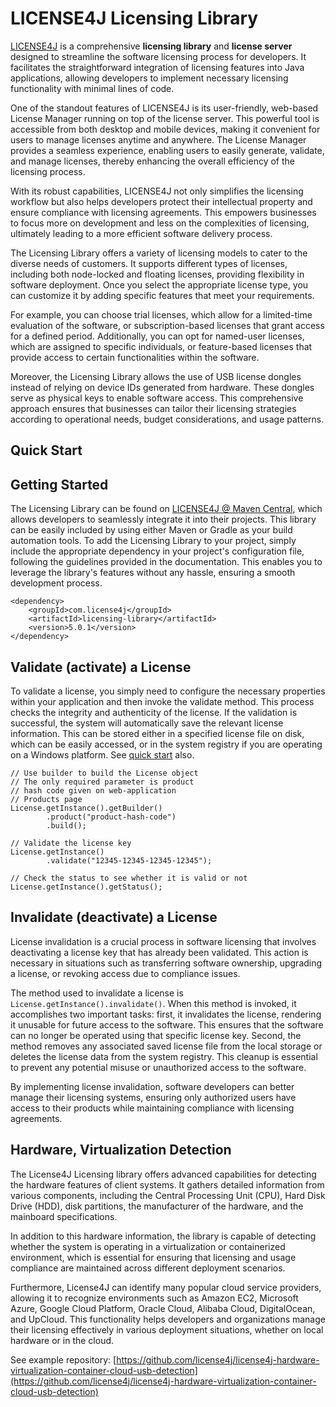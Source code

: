 
# LICENSE4J Licensing Library


[LICENSE4J](https://www.license4j.com "LICENSE4J Homepage") is a comprehensive **licensing library** and **license server** designed to streamline the software licensing process for developers. It facilitates the straightforward integration of licensing features into Java applications, allowing developers to implement necessary licensing functionality with minimal lines of code.

One of the standout features of LICENSE4J is its user-friendly, web-based License Manager running on top of the license server. This powerful tool is accessible from both desktop and mobile devices, making it convenient for users to manage licenses anytime and anywhere. The License Manager provides a seamless experience, enabling users to easily generate, validate, and manage licenses, thereby enhancing the overall efficiency of the licensing process.

With its robust capabilities, LICENSE4J not only simplifies the licensing workflow but also helps developers protect their intellectual property and ensure compliance with licensing agreements. This empowers businesses to focus more on development and less on the complexities of licensing, ultimately leading to a more efficient software delivery process.

The Licensing Library offers a variety of licensing models to cater to the diverse needs of customers. It supports different types of licenses, including both node-locked and floating licenses, providing flexibility in software deployment. Once you select the appropriate license type, you can customize it by adding specific features that meet your requirements.

For example, you can choose trial licenses, which allow for a limited-time evaluation of the software, or subscription-based licenses that grant access for a defined period. Additionally, you can opt for named-user licenses, which are assigned to specific individuals, or feature-based licenses that provide access to certain functionalities within the software.

Moreover, the Licensing Library allows the use of USB license dongles instead of relying on device IDs generated from hardware. These dongles serve as physical keys to enable software access. This comprehensive approach ensures that businesses can tailor their licensing strategies according to operational needs, budget considerations, and usage patterns.

## Quick Start

## Getting Started
The Licensing Library can be found on [LICENSE4J @ Maven Central](https://central.sonatype.com/artifact/com.license4j/licensing-library), which allows developers to seamlessly integrate it into their projects. This library can be easily included by using either Maven or Gradle as your build automation tools. To add the Licensing Library to your project, simply include the appropriate dependency in your project's configuration file, following the guidelines provided in the documentation. This enables you to leverage the library's features without any hassle, ensuring a smooth development process.

    <dependency>
        <groupId>com.license4j</groupId>
        <artifactId>licensing-library</artifactId>
        <version>5.0.1</version>
    </dependency>

## Validate (activate) a License
To validate a license, you simply need to configure the necessary properties within your application and then invoke the validate method. This process checks the integrity and authenticity of the license. If the validation is successful, the system will automatically save the relevant license information. This can be stored either in a specified license file on disk, which can be easily accessed, or in the system registry if you are operating on a Windows platform. See [quick start](https://www.license4j.com/documents/quickstart/) also.

    // Use builder to build the License object
    // The only required parameter is product
    // hash code given on web-application
    // Products page
    License.getInstance().getBuilder()
            .product("product-hash-code")
            .build();
    
    // Validate the license key
    License.getInstance()
            .validate("12345-12345-12345-12345");
    
    // Check the status to see whether it is valid or not
    License.getInstance().getStatus();

    
## Invalidate (deactivate) a License
License invalidation is a crucial process in software licensing that involves deactivating a license key that has already been validated. This action is necessary in situations such as transferring software ownership, upgrading a license, or revoking access due to compliance issues.

The method used to invalidate a license is `License.getInstance().invalidate()`. When this method is invoked, it accomplishes two important tasks: first, it invalidates the license, rendering it unusable for future access to the software. This ensures that the software can no longer be operated using that specific license key. Second, the method removes any associated saved license file from the local storage or deletes the license data from the system registry. This cleanup is essential to prevent any potential misuse or unauthorized access to the software.

By implementing license invalidation, software developers can better manage their licensing systems, ensuring only authorized users have access to their products while maintaining compliance with licensing agreements.

## Hardware, Virtualization Detection
The License4J Licensing library offers advanced capabilities for detecting the hardware features of client systems. It gathers detailed information from various components, including the Central Processing Unit (CPU), Hard Disk Drive (HDD), disk partitions, the manufacturer of the hardware, and the mainboard specifications. 

In addition to this hardware information, the library is capable of detecting whether the system is operating in a virtualization or containerized environment, which is essential for ensuring that licensing and usage compliance are maintained across different deployment scenarios. 

Furthermore, License4J can identify many popular cloud service providers, allowing it to recognize environments such as Amazon EC2, Microsoft Azure, Google Cloud Platform, Oracle Cloud, Alibaba Cloud, DigitalOcean, and UpCloud. This functionality helps developers and organizations manage their licensing effectively in various deployment situations, whether on local hardware or in the cloud.

See example repository: [https://github.com/license4j/license4j-hardware-virtualization-container-cloud-usb-detection](https://github.com/license4j/license4j-hardware-virtualization-container-cloud-usb-detection)
